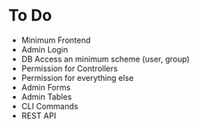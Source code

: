 To Do
=====

- Minimum Frontend
- Admin Login
- DB Access an minimum scheme (user, group)
- Permission for Controllers
- Permission for everything else
- Admin Forms
- Admin Tables
- CLI Commands
- REST API